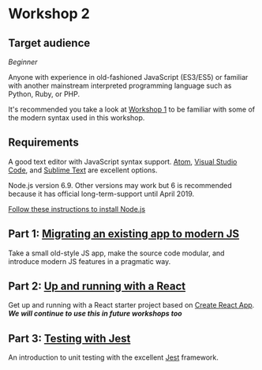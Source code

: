 # Workshop 2

## Target audience

_Beginner_

Anyone with experience in old-fashioned JavaScript (ES3/ES5) or familiar with another mainstream interpreted programming language such as Python, Ruby, or PHP.

It's recommended you take a look at [Workshop 1](../1/overview.md) to be familiar with some of the modern syntax used in this workshop.

## Requirements

A good text editor with JavaScript syntax support.
[Atom](https://atom.io/), [Visual Studio Code](https://code.visualstudio.com), and [Sublime Text](https://www.sublimetext.com/) are excellent options.

Node.js version 6.9. Other versions may work but 6 is recommended because it has official long-term-support until April 2019.

[Follow these instructions to install Node.js](../../topics/common/nodejs-install.md)

## Part 1: [Migrating an existing app to modern JS](https://github.com/DunedinJS/migrating-to-modern-js)

Take a small old-style JS app, make the source code modular, and introduce modern JS features in a pragmatic way.


## Part 2: [Up and running with a React](./2/overview.md)

Get up and running with a React starter project based on [Create React App](https://github.com/facebookincubator/create-react-app).  
_**We will continue to use this in future workshops too**_

## Part 3: [Testing with Jest](./3/overview.md)

An introduction to unit testing with the excellent [Jest](http://facebook.github.io/jest/) framework.

